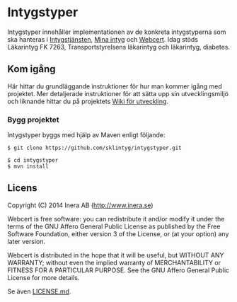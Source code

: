 # Intygstyper
Intygstyper innehåller implementationen av de konkreta intygstyperna som ska hanteras i [Intygstjänsten](https://github.com/sklintyg/intygstjanst), [Mina intyg](https://github.com/sklintyg/minaintyg) och [Webcert](https://github.com/sklintyg/webcert). Idag stöds Läkarintyg FK 7263, Transportstyrelsens läkarintyg och läkarintyg, diabetes.

## Kom igång
Här hittar du grundläggande instruktioner för hur man kommer igång med projektet. Mer detaljerade instruktioner för att sätta upp sin utvecklingsmiljö och liknande hittar du på projektets [Wiki för utveckling](https://github.com/sklintyg/common/wiki).

### Bygg projektet
Intygstyper byggs med hjälp av Maven enligt följande:
```
$ git clone https://github.com/sklintyg/intygstyper.git

$ cd intygstyper
$ mvn install
```

## Licens
Copyright (C) 2014 Inera AB (http://www.inera.se)

Webcert is free software: you can redistribute it and/or modify it under the terms of the GNU Affero General Public License as published by the Free Software Foundation, either version 3 of the License, or (at your option) any later version.

Webcert is distributed in the hope that it will be useful, but WITHOUT ANY WARRANTY; without even the implied warranty of MERCHANTABILITY or FITNESS FOR A PARTICULAR PURPOSE.  See the GNU Affero General Public License for more details.

Se även [LICENSE.md](https://github.com/sklintyg/common/blob/master/LICENSE.md). 
